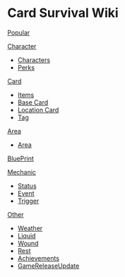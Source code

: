 <!-- [gimmick:theme](flatly) -->

# Card Survival Wiki

[Popular](common.md)

[Character]()

-   [Characters](character_preset.md)
-   [Perks](pk.md)

[Card]()

-   [Items](object.md)
-   [Base Card](unportable.md)
-   [Location Card](building.md)
-   [Tag](tag.md)

[Area]()

-   [Area](area.md)

[BluePrint](blueprint.md)

[Mechanic]()

-   [Status](stat.md)
-   [Event](event.md)
-   [Trigger](trigger_list.md)

[Other]()

-   [Weather](weather.md)
-   [Liquid](liquid.md)
-   [Wound](wound.md)
-   [Rest](time_skip.md)
-   [Achievements](ach.md)
-   [GameReleaseUpdate](news_update.md)

<link rel="stylesheet" href="https://code.jquery.com/ui/1.13.1/themes/smoothness/jquery-ui.css" />
<link rel="stylesheet" href="./bootstrap.min.css" />
<!-- <script src="https://code.jquery.com/jquery-3.6.0.js"></script> -->
<script src="https://code.jquery.com/ui/1.13.1/jquery-ui.js"></script>

<script src="https://cdn.jsdelivr.net/npm/jquery/dist/jquery.min.js"></script>
<script src="https://cdn.jsdelivr.net/npm/bootstrap@5.1.3/dist/js/bootstrap.bundle.min.js" integrity="sha384-ka7Sk0Gln4gmtz2MlQnikT1wXgYsOg+OMhuP+IlRH9sENBO0LRn5q+8nbTov4+1p" crossorigin="anonymous"></script>
<script src="https://unpkg.com/bootstrap-table@1.21.2/dist/bootstrap-table.min.js"></script>

<script>
    var script = document.createElement("script");
    script.type = "text/javascript";
    script.src = "./custom.js";
    document.body.appendChild(script);
</script>

<!-- Google tag (gtag.js) -->
<script async src="https://www.googletagmanager.com/gtag/js?id=G-RE3Z6GM8B9"></script>
<script>
  if (window.location.href.indexOf("localhost")<0){
    window.dataLayer = window.dataLayer || [];
    function gtag(){dataLayer.push(arguments);}
    gtag('js', new Date());
    gtag('config', 'G-RE3Z6GM8B9',{'page_path': location.pathname + location.hash });
  }
</script>
